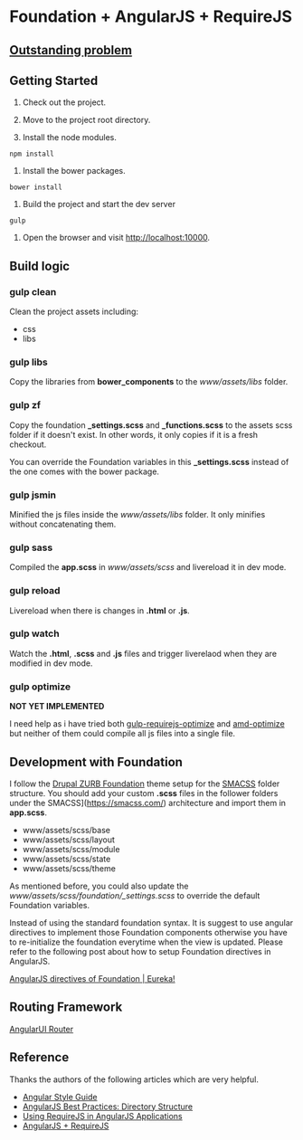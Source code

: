 # Foundation + AngularJS + RequireJS

## [Outstanding problem](#gulp-optimize)

## Getting Started

1. Check out the project.

1. Move to the project root directory.

1. Install the node modules.

  ```
  npm install
  ```

1. Install the bower packages.

  ```
  bower install
  ```

1. Build the project and start the dev server

  ```
  gulp
  ```

1. Open the browser and visit [http://localhost:10000](http://localhost:10000).

## Build logic

### gulp clean

Clean the project assets including:

* css
* libs

### gulp libs

Copy the libraries from **bower_components** to the *www/assets/libs* folder.

### gulp zf

Copy the foundation **_settings.scss** and **_functions.scss** to the assets scss folder if it doesn't exist. In other words, it only copies if it is a fresh checkout.

You can override the Foundation variables in this **_settings.scss** instead of the one comes with the bower package.

### gulp jsmin

Minified the js files inside the *www/assets/libs* folder. It only minifies without concatenating them.

### gulp sass

Compiled the **app.scss** in *www/assets/scss* and livereload it in dev mode.

### gulp reload

Livereload when there is changes in **.html** or **.js**.

### gulp watch

Watch the **.html**, **.scss** and **.js** files and trigger liverelaod when they are modified in dev mode.

### gulp optimize

**NOT YET IMPLEMENTED**

I need help as i have tried both [gulp-requirejs-optimize](https://www.npmjs.com/package/gulp-requirejs-optimize) and [amd-optimize](https://github.com/scalableminds/amd-optimize) but neither of them could compile all js files into a single file.

## Development with Foundation

I follow the [Drupal ZURB Foundation](https://www.drupal.org/project/zurb_foundation) theme setup for the [SMACSS](https://smacss.com/) folder structure. You should add your custom **.scss** files in the follower folders under the SMACSS](https://smacss.com/) architecture and import them in **app.scss**.

* www/assets/scss/base
* www/assets/scss/layout
* www/assets/scss/module
* www/assets/scss/state
* www/assets/scss/theme

As mentioned before, you could also update the *www/assets/scss/foundation/_settings.scss* to override the default Foundation variables.

Instead of using the standard foundation syntax. It is suggest to use angular directives to implement those Foundation components otherwise you have to re-initialize the foundation everytime when the view is updated. Please refer to the following post about how to setup Foundation directives in AngularJS.

[AngularJS directives of Foundation | Eureka!](http://eureka.ykyuen.info/2014/07/17/angularjs-directives-of-foundation/)

## Routing Framework

[AngularUI Router](https://github.com/angular-ui/ui-router)

## Reference

Thanks the authors of the following articles which are very helpful.

* [Angular Style Guide](https://github.com/johnpapa/angular-styleguide)
* [AngularJS Best Practices: Directory Structure](https://scotch.io/tutorials/angularjs-best-practices-directory-structure)
* [Using RequireJS in AngularJS Applications](http://www.sitepoint.com/using-requirejs-angularjs-applications/)
* [AngularJS + RequireJS](https://www.startersquad.com/blog/angularjs-requirejs/)

